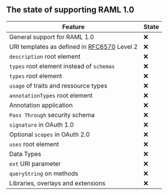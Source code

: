 ## The state of supporting RAML 1.0

Feature | State
---|---
General support for RAML 1.0 | :x:
URI templates as defined in [RFC6570](https://tools.ietf.org/html/rfc6570) Level 2 | :x:
`description` root element | :x:
`types` root element instead of `schemas` | :x:
`types` root element | :x:
`usage` of traits and ressource types | :x:
`annotationTypes` root element | :x:
Annotation application | :x:
`Pass Through` security schema | :x:
`signature` in OAuth 1.0 | :x:
Optional `scopes` in OAuth 2.0 | :x:
`uses` root element | :x:
Data Types | :x:
`ext` URI parameter | :x:
`queryString` on methods | :x:
Libraries, overlays and extensions | :x:

